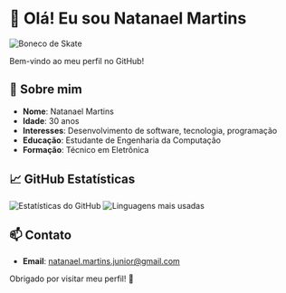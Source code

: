# 👋 Olá! Eu sou Natanael Martins

![Boneco de Skate](https://www.kindpng.com/picc/m/255-2558555_transparent-skateboard-clipart-png-download.png)

Bem-vindo ao meu perfil no GitHub!

## 🧑 Sobre mim

- **Nome**: Natanael Martins
- **Idade**: 30 anos
- **Interesses**: Desenvolvimento de software, tecnologia, programação
- **Educação**: Estudante de Engenharia da Computação
- **Formação**: Técnico em Eletrônica

## 📈 GitHub Estatísticas

![Estatísticas do GitHub](https://github-readme-stats.vercel.app/api?username=natanhst&show_icons=true&theme=radical)
![Linguagens mais usadas](https://github-readme-stats.vercel.app/api/top-langs/?username=natanhst&layout=compact&theme=radical)

## 📫 Contato

- **Email**: [natanael.martins.junior@gmail.com](mailto:natanael.martins.junior@live.com)


Obrigado por visitar meu perfil! 🚀
